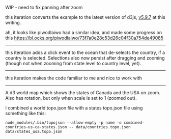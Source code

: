 WIP - need to fix panning after zoom

this iteration converts the example to the latest version of d3js, [v5.9.7](https://cdnjs.com/libraries/d3/5.9.7) at this writing.

ah, it looks like piwodlaiwo had a similar idea, and made some progress on this https://bl.ocks.org/piwodlaiwo/73f7a0e28c53d26c04f30a754de49085

---

this iteration adds a click event to the ocean that de-selects the country, if a country is selected.  Selections also now persist after dragging and zooming (though not when zooming from state level to country level, yet).

---

this iteration makes the code familiar to me and nice to work with

---

A d3 world map which shows the states of Canada and the USA on zoom. Also has rotation, but only when scale is set to 1 (zoomed out).

I combined a world topo.json file with a states topo.json file using something like this:

    node_modules/.bin/topojson --allow-empty -p name -o combined-countries-us-ca-states.json -- data/countries.topo.json data/states_usa.topo.json
    